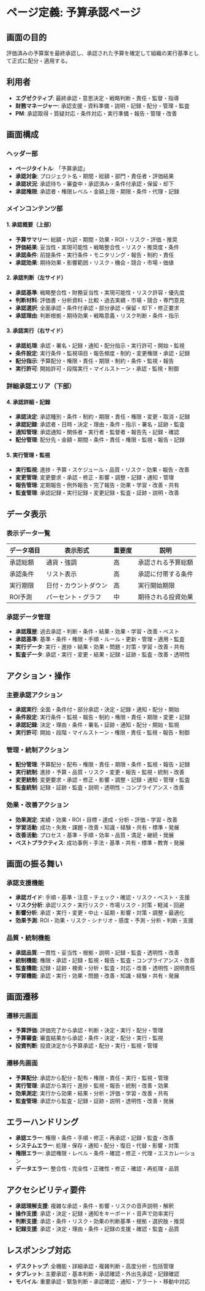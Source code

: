 # ページ定義: 予算承認ページ

## 画面の目的
評価済みの予算案を最終承認し、承認された予算を確定して組織の実行基準として正式に配分・適用する。

## 利用者
- **エグゼクティブ**: 最終承認・意思決定・戦略判断・責任・監督・指導
- **財務マネージャー**: 承認支援・資料準備・説明・記録・配分・管理・監査
- **PM**: 承認取得・質疑対応・条件対応・実行準備・報告・管理・改善

## 画面構成

### ヘッダー部
- **ページタイトル**: 「予算承認」
- **承認対象**: プロジェクト名・期間・総額・部門・責任者・評価結果
- **承認状況**: 承認待ち・審査中・承認済み・条件付承認・保留・却下
- **承認権限**: 承認者・権限レベル・金額上限・期限・条件・代理・記録

### メインコンテンツ部

#### 1. 承認概要（上部）
- **予算サマリー**: 総額・内訳・期間・効果・ROI・リスク・評価・推奨
- **評価結果**: 妥当性・実現可能性・戦略整合性・リスク・推奨度・条件
- **承認条件**: 前提条件・実行条件・モニタリング・報告・制約・責任
- **承認効果**: 期待効果・影響範囲・リスク・機会・競合・市場・価値

#### 2. 承認判断（左サイド）
- **承認基準**: 戦略整合性・財務妥当性・実現可能性・リスク許容・優先度
- **判断材料**: 評価書・分析資料・比較・過去実績・市場・競合・専門意見
- **承認選択**: 全面承認・条件付承認・部分承認・保留・却下・修正要求
- **承認理由**: 判断根拠・期待効果・戦略意義・リスク判断・条件・指示

#### 3. 承認実行（右サイド）
- **承認処理**: 承認・署名・記録・通知・配分指示・実行許可・開始・監視
- **条件設定**: 実行条件・監視項目・報告頻度・制約・変更権限・承認・記録
- **配分指示**: 予算配分・権限・責任・期限・制約・条件・監視・報告
- **実行許可**: 開始許可・段階実行・マイルストーン・承認・監視・制御

### 詳細承認エリア（下部）

#### 4. 承認詳細・記録
- **承認決定**: 承認種別・条件・制約・期限・責任・権限・変更・取消・記録
- **承認記録**: 承認者・日時・決定・理由・条件・指示・署名・証跡・監査
- **通知管理**: 承認通知・関係者・実行者・監督者・報告先・記録・確認
- **配分管理**: 配分先・金額・期間・条件・責任・権限・監視・報告・記録

#### 5. 実行管理・監視
- **実行監視**: 進捗・予算・スケジュール・品質・リスク・効果・報告・改善
- **変更管理**: 変更要求・承認・修正・影響・調整・記録・通知・管理
- **報告管理**: 定期報告・例外報告・完了報告・効果・学習・改善・共有
- **監査管理**: 承認記録・実行記録・変更記録・監査・証跡・説明・改善

## データ表示

### 表示データ一覧
| データ項目 | 表示形式 | 重要度 | 説明 |
|-----------|---------|--------|------|
| 承認総額 | 通貨・強調 | 高 | 承認される予算総額 |
| 承認条件 | リスト表示 | 高 | 承認に付帯する条件 |
| 実行期限 | 日付・カウントダウン | 高 | 実行開始期限 |
| ROI予測 | パーセント・グラフ | 中 | 期待される投資効果 |

### 承認データ管理
- **承認履歴**: 過去承認・判断・条件・結果・効果・学習・改善・ベスト
- **承認基準**: 基準・条件・権限・手順・ルール・更新・管理・適用・監査
- **実行データ**: 実行・進捗・結果・効果・問題・対策・学習・改善・共有
- **監査データ**: 承認・実行・変更・結果・記録・証跡・監査・改善・透明性

## アクション・操作

### 主要承認アクション
- **承認実行**: 全面・条件付・部分承認・決定・記録・通知・配分・開始
- **条件設定**: 実行条件・監視・報告・制約・権限・責任・期限・変更・記録
- **承認記録**: 決定・理由・条件・署名・証跡・通知・配分・開始・監視
- **実行許可**: 開始・段階・マイルストーン・権限・責任・監視・報告・制御

### 管理・統制アクション
- **配分管理**: 予算配分・配布・権限・責任・期限・条件・監視・報告・記録
- **実行統制**: 進捗・予算・品質・リスク・変更・報告・監視・統制・改善
- **変更統制**: 変更要求・承認・修正・影響・調整・記録・通知・管理・監査
- **監査統制**: 記録・証跡・監査・説明・透明性・コンプライアンス・改善

### 効果・改善アクション
- **効果測定**: 実績・効果・ROI・目標・達成・分析・評価・学習・改善
- **学習活動**: 成功・失敗・課題・改善・知識・経験・共有・標準・発展
- **改善活動**: プロセス・基準・手順・効率・品質・満足・継続・発展
- **ベストプラクティス**: 成功事例・手法・基準・共有・標準・教育・発展

## 画面の振る舞い

### 承認支援機能
- **承認ガイド**: 手順・基準・注意・チェック・確認・リスク・ベスト・支援
- **リスク分析**: 承認リスク・実行リスク・市場リスク・対策・軽減・回避
- **影響分析**: 承認・実行・変更・中止・延期・影響・対策・調整・最適化
- **効果予測**: ROI・効果・リスク・シナリオ・感度・予測・分析・判断・支援

### 品質・統制機能
- **承認品質**: 一貫性・妥当性・根拠・説明・記録・監査・透明性・改善
- **統制機能**: 権限・承認・記録・監視・報告・監査・コンプライアンス・改善
- **監査機能**: 記録・証跡・検索・分析・監査・対応・改善・透明性・説明責任
- **学習機能**: 承認・実行・効果・問題・改善・知識・経験・共有・発展

## 画面遷移

### 遷移元画面
- **予算評価**: 評価完了から承認・判断・決定・実行・配分・管理
- **予算審査**: 審査結果から承認・条件・決定・配分・実行・監視
- **投資判断**: 投資決定から予算承認・配分・実行・監視・管理

### 遷移先画面
- **予算配分**: 承認から配分・配布・権限・責任・実行・監視・管理
- **実行管理**: 承認から実行・進捗・監視・報告・統制・改善・効果
- **効果測定**: 実行から効果・結果・分析・評価・学習・改善・共有
- **監査管理**: 承認から監査・記録・証跡・説明・透明性・改善・発展

## エラーハンドリング
- **承認エラー**: 権限・条件・手順・修正・再承認・記録・監査・改善
- **システムエラー**: 処理・保存・通知・配分・復旧・代替・影響・対策
- **権限エラー**: 承認権限・レベル・条件・確認・修正・代理・エスカレーション
- **データエラー**: 整合性・完全性・正確性・修正・確認・再処理・品質

## アクセシビリティ要件
- **承認理解支援**: 複雑な承認・条件・影響・リスクの音声説明・解釈
- **操作支援**: 承認・決定・記録・通知をキーボード・音声で効率実行
- **判断支援**: 承認・条件・リスク・効果の判断基準・根拠・選択肢・推奨
- **記録支援**: 承認・決定・理由・条件・記録の支援・確認・監査・品質

## レスポンシブ対応
- **デスクトップ**: 全機能・詳細承認・複雑判断・高度分析・包括管理
- **タブレット**: 主要承認・基本判断・承認確認・外出先承認・記録確認
- **モバイル**: 重要承認・緊急判断・承認確認・通知・アラート・移動中対応